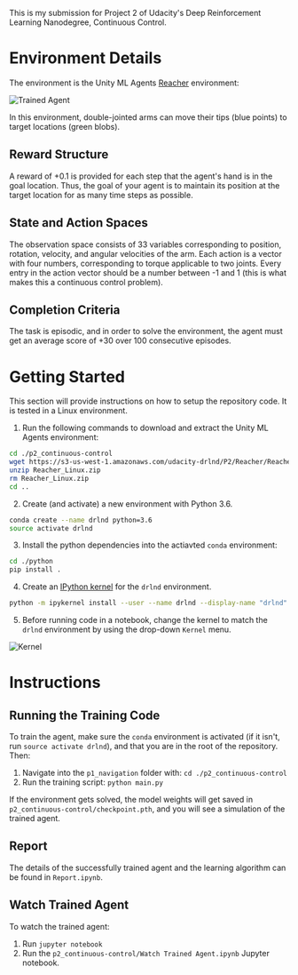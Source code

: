[//]: # (Image References)
[image1]: https://user-images.githubusercontent.com/10624937/43851024-320ba930-9aff-11e8-8493-ee547c6af349.gif "Trained Agent"
[image2]: https://user-images.githubusercontent.com/10624937/42386929-76f671f0-8106-11e8-9376-f17da2ae852e.png "Kernel"

This is my submission for Project 2 of Udacity's Deep Reinforcement Learning Nanodegree, Continuous Control.

# Environment Details

The environment is the Unity ML Agents [Reacher](https://github.com/Unity-Technologies/ml-agents/blob/main/docs/Learning-Environment-Examples.md#reacher) environment:

![Trained Agent][image1]

In this environment, double-jointed arms can move their tips (blue points) to target locations (green blobs).

## Reward Structure
A reward of +0.1 is provided for each step that the agent's hand is in the goal location. Thus, the goal of your agent is to maintain its position at the target location for as many time steps as possible.

## State and Action Spaces
The observation space consists of 33 variables corresponding to position, rotation, velocity, and angular velocities of the arm. Each action is a vector with four numbers, corresponding to torque applicable to two joints. Every entry in the action vector should be a number between -1 and 1 (this is what makes this a continuous control problem).

## Completion Criteria
The task is episodic, and in order to solve the environment, the agent must get an average score of +30 over 100 consecutive episodes.

# Getting Started

This section will provide instructions on how to setup the repository code. It is tested in a Linux environment.

1. Run the following commands to download and extract the Unity ML Agents environment:
```bash
cd ./p2_continuous-control
wget https://s3-us-west-1.amazonaws.com/udacity-drlnd/P2/Reacher/Reacher_Linux.zip
unzip Reacher_Linux.zip
rm Reacher_Linux.zip
cd ..
```

2. Create (and activate) a new environment with Python 3.6.
```bash
conda create --name drlnd python=3.6
source activate drlnd
```
	
3. Install the python dependencies into the actiavted `conda` environment:
```bash
cd ./python
pip install .
```

4. Create an [IPython kernel](http://ipython.readthedocs.io/en/stable/install/kernel_install.html) for the `drlnd` environment.  
```bash
python -m ipykernel install --user --name drlnd --display-name "drlnd"
```

5. Before running code in a notebook, change the kernel to match the `drlnd` environment by using the drop-down `Kernel` menu. 

![Kernel][image2]


# Instructions

## Running the Training Code
To train the agent, make sure the `conda` environment is activated (if it isn't, run `source activate drlnd`), and that you are in the root of the repository. Then:

1. Navigate into the `p1_navigation` folder with: `cd ./p2_continuous-control` 
2. Run the training script: `python main.py`

If the environment gets solved, the model weights will get saved in `p2_continuous-control/checkpoint.pth`, and you will see a simulation of the trained agent.

## Report
The details of the successfully trained agent and the learning algorithm can be found in `Report.ipynb`.

## Watch Trained Agent
To watch the trained agent:

1. Run `jupyter notebook`
2. Run the `p2_continuous-control/Watch Trained Agent.ipynb` Jupyter notebook.